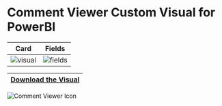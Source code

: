 # Comment Viewer Custom Visual for PowerBI



| Card | Fields |
|---|---|
| ![visual](https://github.com/user-attachments/assets/17bbbc5a-fc53-4ffc-af58-614f040985c7) | ![fields](https://github.com/user-attachments/assets/ae7c51c3-2d89-4325-82b2-76c7bb577ee8) |


| [Download the Visual](https://github.com/pratyushkiran/comment_viewer_custom_visual_powerbi/raw/main/dist/reviewViewer1234.1.0.0.0.pbiviz) |
|---|

![Comment Viewer Icon](https://github.com/user-attachments/assets/fde3640f-1fe3-44d2-b20e-9c0648e5c3b9) 
